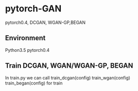 # pytorch-GAN
pytorch0.4, DCGAN, WGAN-GP,BEGAN

## Environment
Python3.5
pytorch0.4

## Train DCGAN, WGAN/WGAN-GP, BEGAN
In train.py we can call 
  train_dcgan(config)
  train_wgan(config)
  train_began(config)
for train

